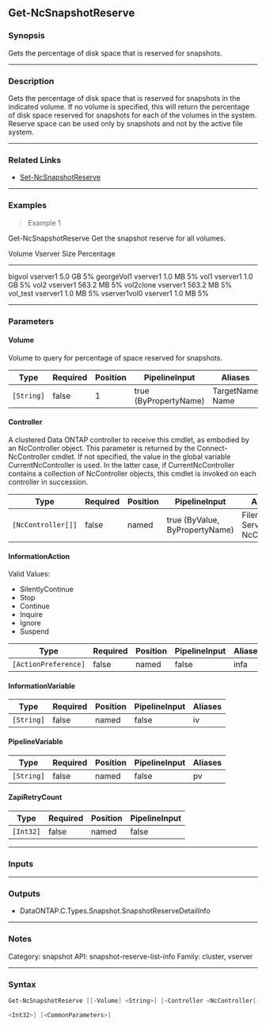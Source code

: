 Get-NcSnapshotReserve
---------------------

### Synopsis
Gets the percentage of disk space that is reserved for snapshots.

---

### Description

Gets the percentage of disk space that is reserved for snapshots in the indicated volume.  If no volume is specified, this will return the percentage of disk space reserved for snapshots for each of the volumes in the system.  Reserve space can be used only by snapshots and not by the active file system.

---

### Related Links
* [Set-NcSnapshotReserve](Set-NcSnapshotReserve)

---

### Examples
> Example 1

Get-NcSnapshotReserve
Get the snapshot reserve for all volumes.

Volume                    Vserver                    Size Percentage
------                    -------                    ---- ----------
bigvol                    vserver1                 5.0 GB         5%
georgeVol1                vserver1                 1.0 MB         5%
vol1                      vserver1                 1.0 GB         5%
vol2                      vserver1               563.2 MB         5%
vol2clone                 vserver1               563.2 MB         5%
vol_test                  vserver1                 1.0 MB         5%
vserver1vol0              vserver1                 1.0 MB         5%

---

### Parameters
#### **Volume**
Volume to query for percentage of space reserved for snapshots.

|Type      |Required|Position|PipelineInput        |Aliases            |
|----------|--------|--------|---------------------|-------------------|
|`[String]`|false   |1       |true (ByPropertyName)|TargetName<br/>Name|

#### **Controller**
A clustered Data ONTAP controller to receive this cmdlet, as embodied by an NcController object.  This parameter is returned by the Connect-NcController cmdlet.  If not specified, the value in the global variable CurrentNcController is used.  In the latter case, if CurrentNcController contains a collection of NcController objects, this cmdlet is invoked on each controller in succession.

|Type              |Required|Position|PipelineInput                 |Aliases                          |
|------------------|--------|--------|------------------------------|---------------------------------|
|`[NcController[]]`|false   |named   |true (ByValue, ByPropertyName)|Filer<br/>Server<br/>NcController|

#### **InformationAction**

Valid Values:

* SilentlyContinue
* Stop
* Continue
* Inquire
* Ignore
* Suspend

|Type                |Required|Position|PipelineInput|Aliases|
|--------------------|--------|--------|-------------|-------|
|`[ActionPreference]`|false   |named   |false        |infa   |

#### **InformationVariable**

|Type      |Required|Position|PipelineInput|Aliases|
|----------|--------|--------|-------------|-------|
|`[String]`|false   |named   |false        |iv     |

#### **PipelineVariable**

|Type      |Required|Position|PipelineInput|Aliases|
|----------|--------|--------|-------------|-------|
|`[String]`|false   |named   |false        |pv     |

#### **ZapiRetryCount**

|Type     |Required|Position|PipelineInput|
|---------|--------|--------|-------------|
|`[Int32]`|false   |named   |false        |

---

### Inputs

---

### Outputs
* DataONTAP.C.Types.Snapshot.SnapshotReserveDetailInfo

---

### Notes
Category: snapshot
API: snapshot-reserve-list-info
Family: cluster, vserver

---

### Syntax
```PowerShell
Get-NcSnapshotReserve [[-Volume] <String>] [-Controller <NcController[]>] [-InformationAction <ActionPreference>] [-InformationVariable <String>] [-PipelineVariable <String>] [-ZapiRetryCount 
```
```PowerShell
<Int32>] [<CommonParameters>]
```
